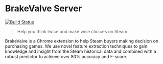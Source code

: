# BrakeValve Server
[![Build Status](https://travis-ci.org/BrakeValve/brake-valve-server.svg?branch=master)](https://travis-ci.org/BrakeValve/brake-valve-server)
> Help you think twice and make wise choices on Steam

BrakeValve is a Chrome extension to help Steam buyers making decision on purchasing games. We use novel feature extraction techniques to gain knowledge and insight from the Steam historical data and combined with a robust predictor to achieve over 80% accuracy and F-score.
